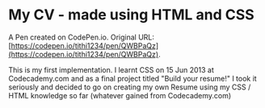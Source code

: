 # My CV - made using HTML and CSS

A Pen created on CodePen.io. Original URL: [https://codepen.io/tithi1234/pen/QWBPaQz](https://codepen.io/tithi1234/pen/QWBPaQz).

This is my first implementation. I learnt CSS on 15 Jun 2013 at Codecademy.com and as a final project titled "Build your resume!" I took it seriously and decided to go on creating my own Resume using my CSS / HTML knowledge so far (whatever gained from Codecademy.com)